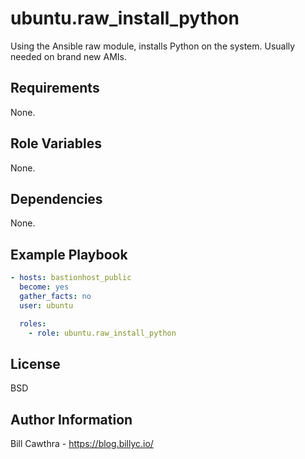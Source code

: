 ubuntu.raw_install_python
=========

Using the Ansible raw module, installs Python on the system.  Usually needed on brand new AMIs.

Requirements
------------

None.

Role Variables
--------------

None.

Dependencies
------------

None.

Example Playbook
----------------

```yaml
- hosts: bastionhost_public
  become: yes
  gather_facts: no
  user: ubuntu

  roles:
    - role: ubuntu.raw_install_python
```

License
-------

BSD

Author Information
------------------

Bill Cawthra - https://blog.billyc.io/
